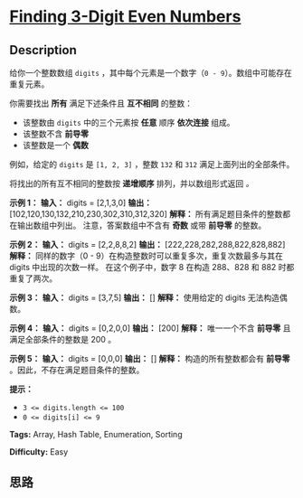 # [Finding 3-Digit Even Numbers][title]

## Description

给你一个整数数组 `digits` ，其中每个元素是一个数字（`0 - 9`）。数组中可能存在重复元素。

你需要找出 **所有** 满足下述条件且 **互不相同** 的整数：

  * 该整数由 `digits` 中的三个元素按 **任意** 顺序 **依次连接** 组成。
  * 该整数不含 **前导零**
  * 该整数是一个 **偶数**

例如，给定的 `digits` 是 `[1, 2, 3]` ，整数 `132` 和 `312` 满足上面列出的全部条件。

将找出的所有互不相同的整数按 **递增顺序** 排列，并以数组形式返回 _。_



**示例 1：**
            **输入：** digits = [2,1,3,0]    **输出：** [102,120,130,132,210,230,302,310,312,320]    **解释：**    所有满足题目条件的整数都在输出数组中列出。     注意，答案数组中不含有 **奇数** 或带 **前导零** 的整数。

**示例 2：**
            **输入：** digits = [2,2,8,8,2]    **输出：** [222,228,282,288,822,828,882]    **解释：**    同样的数字（0 - 9）在构造整数时可以重复多次，重复次数最多与其在 digits 中出现的次数一样。     在这个例子中，数字 8 在构造 288、828 和 882 时都重复了两次。     

**示例 3：**
            **输入：** digits = [3,7,5]    **输出：** []    **解释：**    使用给定的 digits 无法构造偶数。    

**示例 4：**
            **输入：** digits = [0,2,0,0]    **输出：** [200]    **解释：**    唯一一个不含 **前导零** 且满足全部条件的整数是 200 。    

**示例 5：**
            **输入：** digits = [0,0,0]    **输出：** []    **解释：**    构造的所有整数都会有 **前导零** 。因此，不存在满足题目条件的整数。    



**提示：**

  * `3 <= digits.length <= 100`
  * `0 <= digits[i] <= 9`


**Tags:** Array, Hash Table, Enumeration, Sorting

**Difficulty:** Easy

## 思路

[title]: https://leetcode-cn.com/problems/finding-3-digit-even-numbers
